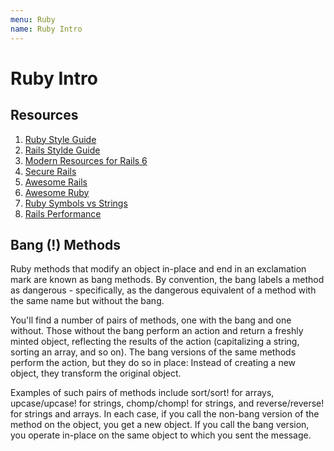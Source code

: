 ```yaml
---
menu: Ruby
name: Ruby Intro
---
```


# Ruby Intro

## Resources

1. [Ruby Style Guide](https://rubystyle.guide/#introduction)
2. [Rails Stylde Guide](https://rails.rubystyle.guide/#introduction)
3. [Modern Resources for Rails 6](https://dev.to/vvo/modern-resources-for-learning-rails-6-and-ruby-2cbe)
4. [Secure Rails](https://github.com/ankane/secure_rails)
5. [Awesome Rails](https://github.com/gramantin/awesome-rails)
6. [Awesome Ruby](https://github.com/markets/awesome-ruby)
7. [Ruby Symbols vs Strings](https://medium.com/@lcriswell/ruby-symbols-vs-strings-248842529fd9)
8. [Rails Performance](https://levelup.gitconnected.com/ultimate-guide-to-blazing-fast-performance-in-rails-1-77e281a1df52)

## Bang (!) Methods

Ruby methods that modify an object in-place and end in an exclamation mark are known as bang methods. By convention, the bang labels a method as dangerous - specifically, as the dangerous equivalent of a method with the same name but without the bang.

You'll find a number of pairs of methods, one with the bang and one without. Those without the bang perform an action and return a freshly minted object, reflecting the results of the action (capitalizing a string, sorting an array, and so on). The bang versions of the same methods perform the action, but they do so in place: Instead of creating a new object, they transform the original object.

Examples of such pairs of methods include sort/sort! for arrays, upcase/upcase! for strings, chomp/chomp! for strings, and reverse/reverse! for strings and arrays. In each case, if you call the non-bang version of the method on the object, you get a new object. If you call the bang version, you operate in-place on the same object to which you sent the message.
